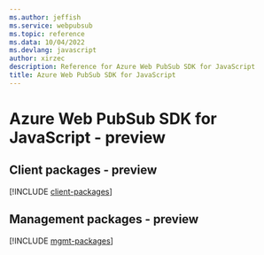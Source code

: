 ```yaml
---
ms.author: jeffish
ms.service: webpubsub
ms.topic: reference
ms.data: 10/04/2022
ms.devlang: javascript
author: xirzec
description: Reference for Azure Web PubSub SDK for JavaScript
title: Azure Web PubSub SDK for JavaScript
---
```

# Azure Web PubSub SDK for JavaScript - preview

## Client packages - preview
[!INCLUDE [client-packages](web-pubsub-client-index.md)]
## Management packages - preview
[!INCLUDE [mgmt-packages](web-pubsub-mgmt-index.md)]